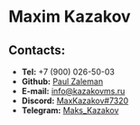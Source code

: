 # Maxim Kazakov
## Contacts:
* **Tel:** +7 (900) 026-50-03
* **Github:** [Paul Zaleman](https://github.com/Pau-Zaleman)
* **E-mail:** info@kazakovms.ru
* **Discord:** [MaxKazakov#7320](https://discordapp.com/users/750983706658865172)
* **Telegram:** [Maks_Kazakov](https://t.me/maks_kazakov)